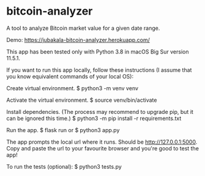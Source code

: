 # bitcoin-analyzer
A tool to analyze Bitcoin market value for a given date range.

Demo: https://jubakala-bitcoin-analyzer.herokuapp.com/

This app has been tested only with Python 3.8 in macOS Big Sur version 11.5.1.


If you want to run this app locally, follow these instructions (I assume that you know equivalent commands of your local OS):

Create virtual environment.
$ python3 -m venv venv

Activate the virtual environment.
$ source venv/bin/activate

Install dependencies. (The process may recommend to upgrade pip, but it can be ignored this time.)
$ python3 -m pip install -r requirements.txt

Run the app.
$ flask run
or 
$ python3 app.py

The app prompts the local url where it runs. Should be http://127.0.0.1:5000. Copy and paste the url to your favourite browser and you're good to test the app!

To run the tests (optional):
$ python3 tests.py